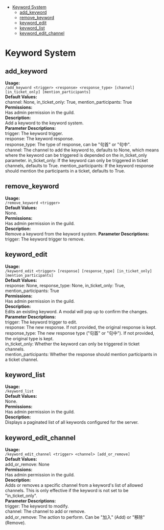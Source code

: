 <!--toc:start-->
- [Keyword System](#keyword-system)
  - [add_keyword](#addkeyword)
  - [remove_keyword](#removekeyword)
  - [keyword_edit](#keywordedit)
  - [keyword_list](#keywordlist)
  - [keyword_edit_channel](#keywordeditchannel)
<!--toc:end-->
# Keyword System

## add_keyword

**Usage:**  
`/add_keyword <trigger> <response> <response_type> [channel] [in_ticket_only] [mention_participants]`  
**Default Values:**  
channel: None, in_ticket_only: True, mention_participants: True  
**Permissions:**  
Has admin permission in the guild.  
**Description:**  
Add a keyword to the keyword system.  
**Parameter Descriptions:**  
trigger: The keyword trigger.  
response: The keyword response.  
response_type: The type of response, can be "句首" or "句中".  
channel: The channel to add the keyword to, defaults to None, which means where the keyword can be triggered is depended on the in_ticket_only parameter.
in_ticket_only: If the keyword can only be triggered in ticket channels, defaults to True.
mention_participants: If the keyword response should mention the participants in a ticket, defaults to True.

## remove_keyword

**Usage:**  
`/remove_keyword <trigger>`  
**Default Values:**  
None.  
**Permissions:**  
Has admin permission in the guild.  
**Description:**  
Remove a keyword from the keyword system.
**Parameter Descriptions:**  
trigger: The keyword trigger to remove.

## keyword_edit

**Usage:**  
`/keyword_edit <trigger> [response] [response_type] [in_ticket_only] [mention_participants]`  
**Default Values:**  
response: None, response_type: None, in_ticket_only: True, mention_participants: True  
**Permissions:**  
Has admin permission in the guild.  
**Description:**  
Edits an existing keyword. A modal will pop up to confirm the changes.  
**Parameter Descriptions:**  
trigger: The keyword trigger to edit.  
response: The new response. If not provided, the original response is kept.  
response_type: The new response type ("句首" or "句中"). If not provided, the original type is kept.  
in_ticket_only: Whether the keyword can only be triggered in ticket channels.  
mention_participants: Whether the response should mention participants in a ticket channel.  

## keyword_list

**Usage:**  
`/keyword_list`  
**Default Values:**  
None.  
**Permissions:**  
Has admin permission in the guild.  
**Description:**  
Displays a paginated list of all keywords configured for the server.  

## keyword_edit_channel

**Usage:**  
`/keyword_edit_channel <trigger> <channel> [add_or_remove]`  
**Default Values:**  
add_or_remove: None  
**Permissions:**  
Has admin permission in the guild.  
**Description:**  
Adds or removes a specific channel from a keyword's list of allowed channels. This is only effective if the keyword is not set to be "in_ticket_only".  
**Parameter Descriptions:**  
trigger: The keyword to modify.  
channel: The channel to add or remove.  
add_or_remove: The action to perform. Can be "加入" (Add) or "移除" (Remove).  

